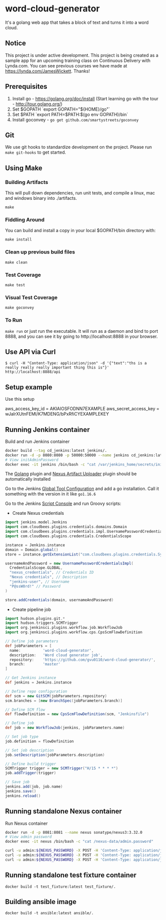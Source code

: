 # word-cloud-generator
It's a golang web app that takes a block of text and turns it into a word cloud. 

## Notice
This project is under active development. This project is being created as a sample app for an upcoming training class on Continuous Delivery with Lynda.com. You can see previous courses we have made at https://lynda.com/JamesWickett. Thanks!

## Prerequisites
1. Install go - https://golang.org/doc/install (Start learning go with the tour - http://tour.golang.org/)
2. Set $GOPATH `export GOPATH="${HOME}/go"`
3. Set $PATH `export PATH=$PATH:$(go env GOPATH)/bin`
5. Install goconvey - `go get github.com/smartystreets/goconvey`

## Git
We use git hooks to standardize development on the project. Please run `make git-hooks` to get started.

## Using Make

### Building Artifacts
This will pull down dependencies, run unit tests, and compile a linux, mac and windows binary into ./artifacts.

`make`

### Fiddling Around

You can build and install a copy in your local $GOPATH/bin directory with:

```
make install
```

### Clean up previous build files
```
make clean
```

### Test Coverage
```
make test
```

### Visual Test Coverage
```
make goconvey
```

### To Run
`make run` or just run the executable.  It will run as a daemon and bind to port 8888, and you can see it by going to http://localhost:8888 in your browser.

## Use API via Curl
```
$ curl -H "Content-Type: application/json" -d '{"text":"ths is a really really really important thing this is"}' http://localhost:8888/api
```

## Setup example
Use this setup

aws_access_key_id = AKIAIOSFODNN7EXAMPLE
aws_secret_access_key = wJalrXUtnFEMI/K7MDENG/bPxRfiCYEXAMPLEKEY

## Running Jenkins container
Build and run Jenkins container
```sh
docker build --tag cd_jenkins:latest jenkins/.
docker run -d -p 8080:8080 -p 50000:50000 --name jenkins cd_jenkins:latest
# View initAdminPassword
docker exec -it jenkins /bin/bash -c "cat /var/jenkins_home/secrets/initialAdminPassword"
```

The [Golang](https://plugins.jenkins.io/golang/) plugin and [Nexus Artifact Uploader](https://plugins.jenkins.io/nexus-artifact-uploader/) plugin should be automatically installed

Go to the Jenkins [Global Tool Configuration](http://localhost:8080/configureTools/) and add a go installation. Call it something with the version in it like `go1.16.6`

Go to the Jenkins [Script Console](http://localhost:8080/script) and run Groovy scripts:
- Create Nexus credentials
```groovy
import jenkins.model.Jenkins
import com.cloudbees.plugins.credentials.domains.Domain
import com.cloudbees.plugins.credentials.impl.UsernamePasswordCredentialsImpl
import com.cloudbees.plugins.credentials.CredentialsScope

instance = Jenkins.instance
domain = Domain.global()
store = instance.getExtensionList("com.cloudbees.plugins.credentials.SystemCredentialsProvider")[0].getStore()

usernameAndPassword = new UsernamePasswordCredentialsImpl(
  CredentialsScope.GLOBAL,
  "nexus_credentials", // Credentials ID
  "Nexus credentials", // Description
  "jenkins-user", // Username
  "P@ssW0rd!" // Password
)

store.addCredentials(domain, usernameAndPassword)
```
- Create pipeline job
```groovy
import hudson.plugins.git.*
import hudson.triggers.SCMTrigger
import org.jenkinsci.plugins.workflow.job.WorkflowJob
import org.jenkinsci.plugins.workflow.cps.CpsScmFlowDefinition

// Define job parameters
def jobParameters = [
  name:          'word-cloud-generator',
  description:   'Word cloud generator job',
  repository:    'https://github.com/gvu0110/word-cloud-generator/',
  branch:        'master'
]

// Get Jenkins instance
def jenkins = Jenkins.instance

// Define repo configuration
def scm = new GitSCM(jobParameters.repository)
scm.branches = [new BranchSpec(jobParameters.branch)]

// Define SCM flow
def flowDefinition = new CpsScmFlowDefinition(scm, "Jenkinsfile")

// Define job
def job = new WorkflowJob(jenkins, jobParameters.name)

// Set job type
job.definition = flowDefinition

// Set job description
job.setDescription(jobParameters.description)

// Define build trigger
SCMTrigger trigger = new SCMTrigger("H/15 * * * *")
job.addTrigger(trigger)

// Save job
jenkins.add(job, job.name)
jenkins.save()
jenkins.reload()
```

## Running standalone Nexus container
Run Nexus container
```sh
docker run -d -p 8081:8081 --name nexus sonatype/nexus3:3.32.0
# View admin password
docker exec -it nexus /bin/bash -c "cat /nexus-data/admin.password"

curl -u admin:${NEXUS_PASSWORD} -X POST -H 'Content-Type: application/json' http://localhost:8081/service/rest/v1/security/users -d @nexus/createJenkinsUser.json
curl -u admin:${NEXUS_PASSWORD} -X POST -H 'Content-Type: application/json' http://localhost:8081/service/rest/v1/repositories/raw/hosted -d @nexus/createRawHostedRepository.json
curl -u admin:${NEXUS_PASSWORD} -X POST -H 'Content-Type: application/json' http://localhost:8081/service/rest/v1/repositories/raw/group -d @nexus/createRawGroupRepository.json
```

## Running standalone test fixture container
```
docker build -t test_fixture:latest test_fixture/.
```

## Building ansible image
```
docker build -t ansible:latest ansible/.
```